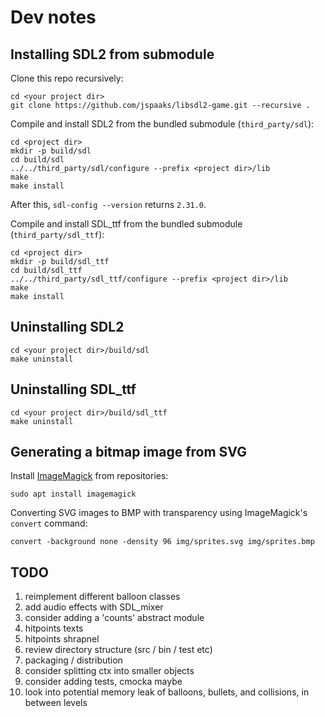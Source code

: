 # Dev notes

## Installing SDL2 from submodule

Clone this repo recursively:

```shell
cd <your project dir>
git clone https://github.com/jspaaks/libsdl2-game.git --recursive .
```

Compile and install SDL2 from the bundled submodule (`third_party/sdl`):

```shell
cd <project dir>
mkdir -p build/sdl
cd build/sdl
../../third_party/sdl/configure --prefix <project dir>/lib
make
make install
```
After this, `sdl-config --version` returns `2.31.0`.

Compile and install SDL_ttf from the bundled submodule (`third_party/sdl_ttf`):

```shell
cd <project dir>
mkdir -p build/sdl_ttf
cd build/sdl_ttf
../../third_party/sdl_ttf/configure --prefix <project dir>/lib
make
make install
```

## Uninstalling SDL2

```shell
cd <your project dir>/build/sdl
make uninstall
```

## Uninstalling SDL_ttf

```shell
cd <your project dir>/build/sdl_ttf
make uninstall
```

## Generating a bitmap image from SVG

Install [ImageMagick](https://github.com/imagemagick/imagemagick) from repositories:

```shell
sudo apt install imagemagick
```

Converting SVG images to BMP with transparency using ImageMagick's `convert` command:

```shell
convert -background none -density 96 img/sprites.svg img/sprites.bmp
```

## TODO

1. reimplement different balloon classes
1. add audio effects with SDL_mixer
1. consider adding a 'counts' abstract module
1. hitpoints texts
1. hitpoints shrapnel
1. review directory structure (src / bin / test etc)
1. packaging / distribution
1. consider splitting ctx into smaller objects
1. consider adding tests, cmocka maybe
1. look into potential memory leak of balloons, bullets, and collisions, in between levels
